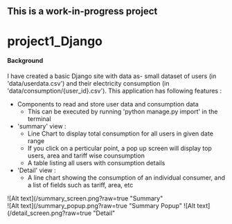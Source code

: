 ## This is a work-in-progress project

# project1_Django

#### Background

I have created a basic Django site with data as- small dataset of users (in 'data/userdata.csv') and their electricity consumption (in 'data/consumption/{user_id}.csv').
This application has following features :

* Components to read and store user data and consumption data
  	* This can be executed by running 'python manage.py import' in the terminal
* 'summary' view :
	* Line Chart to display total consumption for all users in given date range
	* If you click on a perticular point, a pop up screen will display top users, area and tariff wise counsumption			
	* A table listing all users with consumption details
* 'Detail' view	:
	* A line chart showing the consumption of an individual consumer, and a list of fields such as tariff, area, etc
	

![Alt text](/summary_screen.png?raw=true "Summary"	
![Alt text](/summary_popup.png?raw=true "Summary Popup"
![Alt text](/detail_screen.png?raw=true "Detail"
